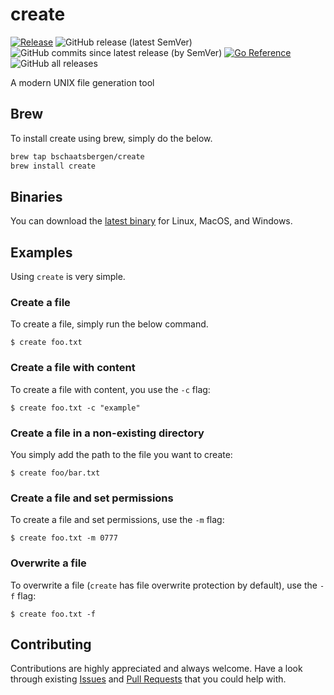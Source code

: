 # create

[![Release](https://github.com/bschaatsbergen/create/actions/workflows/goreleaser.yaml/badge.svg)](https://github.com/bschaatsbergen/create/actions/workflows/goreleaser.yaml) ![GitHub release (latest SemVer)](https://img.shields.io/github/v/release/bschaatsbergen/create) ![GitHub commits since latest release (by SemVer)](https://img.shields.io/github/commits-since/bschaatsbergen/create/latest) [![Go Reference](https://pkg.go.dev/badge/github.com/bschaatsbergen/create.svg)](https://pkg.go.dev/github.com/bschaatsbergen/create) ![GitHub all releases](https://img.shields.io/github/downloads/bschaatsbergen/create/total) 

A modern UNIX file generation tool

## Brew

To install create using brew, simply do the below.

```sh
brew tap bschaatsbergen/create
brew install create
```

## Binaries

You can download the [latest binary](https://github.com/bschaatsbergen/create/releases/latest) for Linux, MacOS, and Windows.

## Examples

Using `create` is very simple.

### Create a file

To create a file, simply run the below command.

```
$ create foo.txt
```

### Create a file with content

To create a file with content, you use the `-c` flag:

```
$ create foo.txt -c "example"
```

### Create a file in a non-existing directory

You simply add the path to the file you want to create:

```
$ create foo/bar.txt
```

### Create a file and set permissions

To create a file and set permissions, use the `-m` flag:

```
$ create foo.txt -m 0777
```

### Overwrite a file

To overwrite a file (`create` has file overwrite protection by default), use the `-f` flag:

```
$ create foo.txt -f
```

## Contributing

Contributions are highly appreciated and always welcome.
Have a look through existing [Issues](https://github.com/bschaatsbergen/create/issues) and [Pull Requests](https://github.com/bschaatsbergen/create/pulls) that you could help with.
